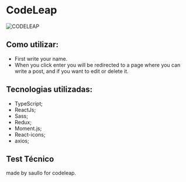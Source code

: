 # CodeLeap
![CODELEAP](https://github.com/saullo-reis/teste-tecnico-codeleap/assets/93871055/e6c60c93-4ef6-4129-a845-24e67baef969)


## Como utilizar:
- First write your name.
- When you click enter you will be redirected to a page where you can write a post, and if you want to edit or delete it.

## Tecnologias utilizadas:
- TypeScript;
- ReactJs;
- Sass;
- Redux;
- Moment.js;
- React-icons;
- axios;

## Test Técnico
made by saullo for codeleap.
